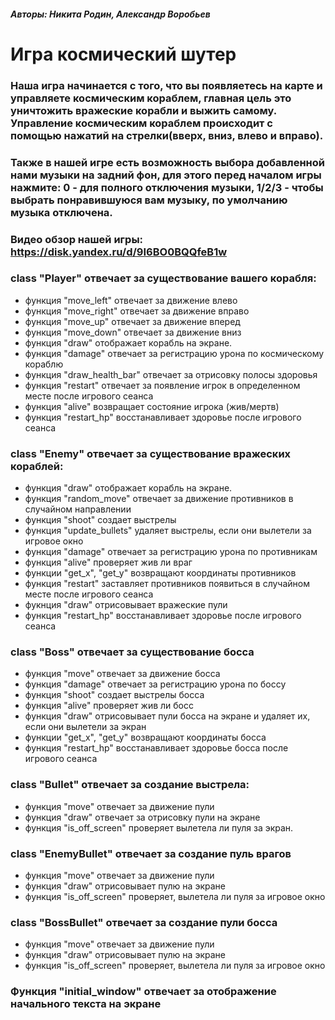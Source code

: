 ##### Авторы: Никита Родин, Александр Воробьев

# Игра космический шутер

### Наша игра начинается с того, что вы появляетесь на карте и управляете космическим кораблем, главная цель это уничтожить вражеские корабли и выжить самому. Управление космическим кораблем происходит с помощью нажатий на стрелки(вверх, вниз, влево и вправо).

### Также в нашей игре есть возможность выбора добавленной нами музыки на задний фон, для этого перед началом игры нажмите: 0 - для полного отключения музыки, 1/2/3 - чтобы выбрать понравившуюся вам музыку, по умолчанию музыка отключена.
### Видео обзор нашей игры: https://disk.yandex.ru/d/9I6BO0BQQfeB1w 
### class "Player" отвечает за существование вашего корабля:

* функция "move_left" отвечает за движение влево
* функция "move_right" отвечает за движение вправо
* функция "move_up" отвечает за движение вперед
* функция "move_down" отвечает за движение вниз
* функция "draw" отображает корабль на экране.
* функция "damage" отвечает за регистрацию урона по космическому кораблю
* функция "draw_health_bar" отвечает за отрисовку полосы здоровья
* функция "restart" отвечает за появление игрок в определенном месте после игрового сеанса
* функция "alive" возвращает состояние игрока (жив/мертв)
* функция "restart_hp" восстанавливает здоровье после игрового сеанса

### class "Enemy" отвечает за существование вражеских кораблей:

* функция "draw" отображает корабль на экране.
* функция "random_move" отвечает за движение противников в случайном направлении
* функция "shoot" создает выстрелы
* функция "update_bullets" удаляет выстрелы, если они вылетели за игровое окно
* функция "damage" отвечает за регистрацию урона по противникам
* функция "alive" проверяет жив ли враг
* функции "get_x", "get_y" возвращают координаты противников
* функция "restart" заставляет противников появиться в случайном месте после игрового сеанса
* фукнция "draw" отрисовывает вражеские пули
* функция "restart_hp" восстанавливает здоровье после игрового сеанса

### class "Boss" отвечает за существование босса

* функция "move" отвечает за движение босса
* функция "damage" отвечает за регистрацию урона по боссу
* функция "shoot" создает выстрелы босса
* функция "alive" проверяет жив ли босс
* функция "draw" отрисовывает пули босса на экране и удаляет их, если они вылетели за экран
* функции "get_x", "get_y" возвращают координаты босса
* функция "restart_hp" восстанавливает здоровье босса после игрового сеанса

### class "Bullet" отвечает за создание выстрела:

* функция "move" отвечает за движение пули
* функция "draw" отвечает за отрисовку пули на экране
* функция "is_off_screen" проверяет вылетела ли пуля за экран.

### class "EnemyBullet" отвечает за создание пуль врагов

* функция "move" отвечает за движение пули
* функция "draw" отрисовывает пулю на экране
* функция "is_off_screen" проверяет, вылетела ли пуля за игровое окно

### class "BossBullet" отвечает за создание пули босса

* функция "move" отвечает за движение пули
* функция "draw" отрисовывает пулю на экране
* функция "is_off_screen" проверяет, вылетела ли пуля за игровое окно

### Функция "initial_window" отвечает за отображение начального текста на экране 